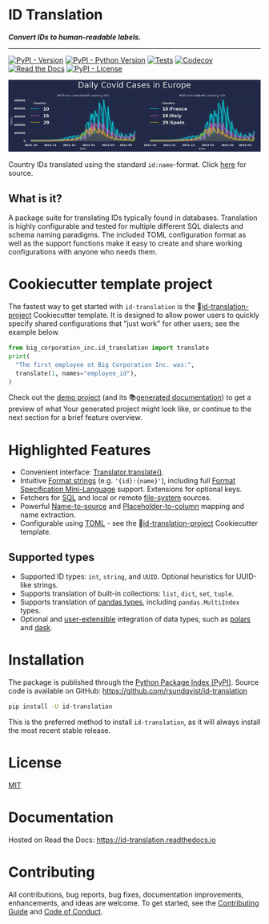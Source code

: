 # ID Translation <!-- omit in toc -->
**_Convert IDs to human-readable labels._**

-----------------

[![PyPI - Version](https://img.shields.io/pypi/v/id-translation.svg)](https://pypi.python.org/pypi/id-translation)
[![PyPI - Python Version](https://img.shields.io/pypi/pyversions/id-translation.svg)](https://pypi.python.org/pypi/id-translation)
[![Tests](https://github.com/rsundqvist/id-translation/workflows/tests/badge.svg)](https://github.com/rsundqvist/id-translation/actions?workflow=tests)
[![Codecov](https://codecov.io/gh/rsundqvist/id-translation/branch/master/graph/badge.svg)](https://codecov.io/gh/rsundqvist/id-translation)
[![Read the Docs](https://readthedocs.org/projects/id-translation/badge/)](https://id-translation.readthedocs.io/)
[![PyPI - License](https://img.shields.io/pypi/l/id-translation.svg)](https://pypi.python.org/pypi/id-translation)

<div align="center">
  <img src="https://github.com/rsundqvist/id-translation/raw/master/docs/_images/covid-europe-mplcyberpunk-theme.png"><br>
</div>

Country IDs translated using the standard `id:name`-format. Click [here][ecdc] for source.

[ecdc]: https://www.ecdc.europa.eu/en/publications-data/download-todays-data-geographic-distribution-covid-19-cases-worldwide

## What is it?
A package suite for translating IDs typically found in databases. Translation is highly configurable and tested for 
multiple different SQL dialects and schema naming paradigms. The included TOML configuration format as well as the
support functions make it easy to create and share working configurations with anyone who needs them.

# Cookiecutter template project
The fastest way to get started with `id-translation` is the 🍪[id-translation-project] Cookiecutter template. It is
designed to allow power users to quickly specify shared configurations that "just work" for other users; see the example
below.

```python
from big_corporation_inc.id_translation import translate
print(
  "The first employee at Big Corporation Inc. was:", 
  translate(1, names="employee_id"),
)
```

Check out the [demo project](https://github.com/rsundqvist/id-translation-project/tree/master/demo/bci-id-translation)
(and its 📚[generated documentation](https://rsundqvist.github.io/id-translation-project/)) to get a preview of what 
Your generated project might look like, or continue to the next section for a brief feature overview.

[id-translation-project]: https://github.com/rsundqvist/id-translation-project/

# Highlighted Features
- Convenient interface: [Translator.translate()].
- Intuitive [Format strings] (e.g. `'{id}:{name}'`), including full
  [Format Specification Mini-Language] support. Extensions for optional keys.
- Fetchers for [SQL] and local or remote [file-system] sources.
- Powerful [Name-to-source] and [Placeholder-to-column] mapping and name extraction.
- Configurable using [TOML] - see the 🍪[id-translation-project] Cookiecutter template.

[Format strings]: https://id-translation.readthedocs.io/en/stable/_autosummary/id_translation.offline.html#id_translation.offline.Format
[Format Specification Mini-Language]: https://docs.python.org/3/library/string.html#formatspec
[SQL]: https://id-translation.readthedocs.io/en/stable/_autosummary/id_translation.fetching.html#id_translation.fetching.SqlFetcher
[file-system]: https://id-translation.readthedocs.io/en/stable/_autosummary/id_translation.fetching.html#id_translation.fetching.PandasFetcher
[Name-to-source]: https://id-translation.readthedocs.io/en/stable/documentation/translation-primer.html#name-to-source-mapping
[Placeholder-to-column]: https://id-translation.readthedocs.io/en/stable/documentation/translation-primer.html#placeholder-mapping
[TOML]: https://id-translation.readthedocs.io/en/stable/documentation/translator-config.html
[cached instances]: https://id-translation.readthedocs.io/en/stable/_autosummary/id_translation.Translator.load_persistent_instance.html
[Translator.translate()]: https://id-translation.readthedocs.io/en/stable/_autosummary/id_translation.Translator.translate.html

## Supported types
- Supported ID types: `int`, `string`, and `UUID`. Optional heuristics for UUID-like strings.
- Supports translation of built-in collections: `list`, `dict`, `set`, `tuple`.
- Supports translation of [pandas types][pandas-translation], including `pandas.MultiIndex` types.
- Optional and [user-extensible] integration of data types, such as [polars] and [dask].

[pandas-translation]: https://id-translation.readthedocs.io/en/stable/documentation/examples/notebooks/cookbook/pandas-index.html
[user-extensible]: https://id-translation.readthedocs.io/en/stable/_autosummary/id_translation.dio.html#id_translation.dio.register_io
[polars]: https://id-translation.readthedocs.io/en/stable/_autosummary/id_translation.dio.integration.polars.html
[dask]: https://id-translation.readthedocs.io/en/stable/_autosummary/id_translation.dio.integration.dask.html

# Installation
The package is published through the [Python Package Index (PyPI)]. Source code
is available on GitHub: https://github.com/rsundqvist/id-translation

```sh
pip install -U id-translation
```

This is the preferred method to install `id-translation`, as it will always install the
most recent stable release.

# License
[MIT](LICENSE.md)

# Documentation
Hosted on Read the Docs: https://id-translation.readthedocs.io

# Contributing

All contributions, bug reports, bug fixes, documentation improvements, enhancements, and ideas are welcome. To get 
started, see the [Contributing Guide](CONTRIBUTING.md) and [Code of Conduct](CODE_OF_CONDUCT.md).

[Python Package Index (PyPI)]: https://pypi.org/project/id-translation
